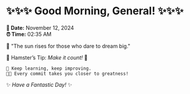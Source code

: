 # ✨✨✨ Good Morning, General! ✨✨✨

**📅 Date:** November 12, 2024  
**⏰ Time:** 02:35 AM  

🌅 "The sun rises for those who dare to dream big."  

🐹 Hamster’s Tip: _Make it count!_ 💪  

```
🚀 Keep learning, keep improving.  
🧑‍💻 Every commit takes you closer to greatness!  
```

✨ *Have a Fantastic Day!* ✨  
